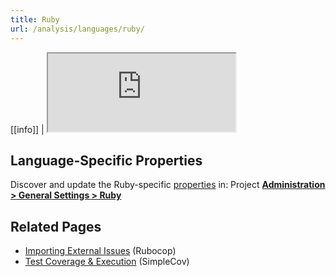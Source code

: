 ```yaml
---
title: Ruby
url: /analysis/languages/ruby/
---
```


<!-- static -->
[[info]]
| <iframe src="http://update.sonarsource.org/plugins/ruby-confluence-include.html" height="125px">Your browser does not support iframes.</iframe>
<!-- /static -->


## Language-Specific Properties

Discover and update the Ruby-specific [properties](/analysis/analysis-parameters/) in: <!-- sonarcloud -->Project <!-- /sonarcloud --> **[Administration > General Settings > Ruby](/#sonarqube-admin#/admin/settings?category=ruby)**

## Related Pages
* [Importing External Issues](/analysis/external-issues/) (Rubocop)
* [Test Coverage & Execution](/analysis/coverage/) (SimpleCov)

